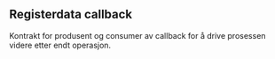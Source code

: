 ## Registerdata callback

Kontrakt for produsent og consumer av callback for å drive prosessen videre etter endt operasjon.
